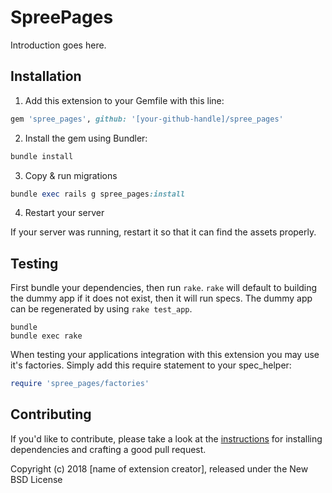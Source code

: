 # SpreePages

Introduction goes here.

## Installation

1. Add this extension to your Gemfile with this line:
  ```ruby
  gem 'spree_pages', github: '[your-github-handle]/spree_pages'
  ```

2. Install the gem using Bundler:
  ```ruby
  bundle install
  ```

3. Copy & run migrations
  ```ruby
  bundle exec rails g spree_pages:install
  ```

4. Restart your server

  If your server was running, restart it so that it can find the assets properly.

## Testing

First bundle your dependencies, then run `rake`. `rake` will default to building the dummy app if it does not exist, then it will run specs. The dummy app can be regenerated by using `rake test_app`.

```shell
bundle
bundle exec rake
```

When testing your applications integration with this extension you may use it's factories.
Simply add this require statement to your spec_helper:

```ruby
require 'spree_pages/factories'
```


## Contributing

If you'd like to contribute, please take a look at the
[instructions](CONTRIBUTING.md) for installing dependencies and crafting a good
pull request.

Copyright (c) 2018 [name of extension creator], released under the New BSD License
